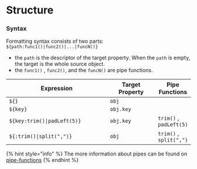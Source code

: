 # Structure

### Syntax

Formatting syntax consists of two parts: `${path:func1()|func2()|...|funcN()}`

* the `path` is the descriptor of the target property. When the `path` is empty, the target is the whole source object.
* the `func1()` , `func2()`, and the `funcN()` are pipe functions.

<table><thead><tr><th width="335.3333333333333">Expression</th><th width="169">Target Property</th><th>Pipe Functions</th></tr></thead><tbody><tr><td><code>${}</code></td><td><code>obj</code></td><td></td></tr><tr><td><code>${key}</code></td><td><code>obj.key</code></td><td></td></tr><tr><td><code>${key:trim()|padLeft(5)}</code></td><td><code>obj.key</code></td><td><code>trim()</code> , <code>padLeft(5)</code></td></tr><tr><td><code>${:trim()|split(",")}</code></td><td><code>obj</code></td><td><code>trim()</code> , <code>split(",")</code></td></tr></tbody></table>

{% hint style="info" %}
The more information about pipes can be found on [pipe-functions](pipe-functions/ "mention")
{% endhint %}

